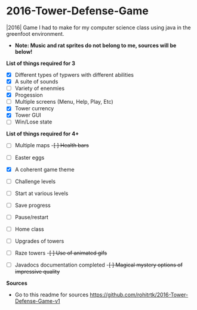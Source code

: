 # 2016-Tower-Defense-Game
|2016| Game I had to make for my computer science class using java in the greenfoot environment.
* **Note: Music and rat sprites do not belong to me, sources will be below!**  

**List of things required for 3**
  -[x] Different types of typwers with different abilities
  -[x] A suite of sounds
  -[ ] Variety of enenmies
  -[x] Progession
  -[ ] Multiple screens (Menu, Help, Play, Etc)
  -[x] Tower currency
  -[x] Tower GUI
  -[ ] Win/Lose state
  
**List of things required for 4+**
  -[ ] Multiple maps
  -~~[ ] Health bars~~
  -[ ] Easter eggs
  -[x] A coherent game theme
  -[ ] Challenge levels
  -[ ] Start at various levels
  -[ ] Save progress
  -[ ] Pause/restart
  -[ ] Home class
  -[ ] Upgrades of towers
  -[ ] Raze towers
  -~~[ ] Use of animated gifs~~
  -[ ] Javadocs documentation completed
  -~~[ ] Magical mystery options of impressive quality~~


**Sources**
  - Go to this readme for sources https://github.com/rohitrtk/2016-Tower-Defense-Game-v1
